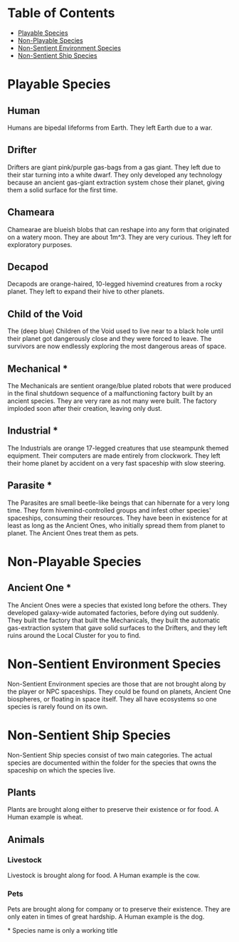 # Table of Contents

* [Playable Species](#playable-species)
* [Non-Playable Species](#non-playable-species)
* [Non-Sentient Environment Species](#non-sentient-environment-species)
* [Non-Sentient Ship Species](#non-sentient-ship-species)

# Playable Species

## Human
Humans are bipedal lifeforms from Earth. They left Earth due to a war.

## Drifter
Drifters are giant pink/purple gas-bags from a gas giant. They left due to their star turning into a white dwarf. They only developed any technology because an ancient gas-giant extraction system chose their planet, giving them a solid surface for the first time.

## Chameara
Chamearae are blueish blobs that can reshape into any form that originated on a watery moon. They are about 1m^3. They are very curious. They left for exploratory purposes.

## Decapod
Decapods are orange-haired, 10-legged hivemind creatures from a rocky planet. They left to expand their hive to other planets.

## Child of the Void
The (deep blue) Children of the Void used to live near to a black hole until their planet got dangerously close and they were forced to leave.
The survivors are now endlessly exploring the most dangerous areas of space.

## Mechanical *
The Mechanicals are sentient orange/blue plated robots that were produced in the final shutdown sequence of a malfunctioning factory built by an ancient species. They are very rare as not many were built. The factory imploded soon after their creation, leaving only dust.

## Industrial *
The Industrials are orange 17-legged creatures that use steampunk themed equipment. Their computers are made entirely from clockwork. They left their home planet by accident on a very fast spaceship with slow steering.

## Parasite *
The Parasites are small beetle-like beings that can hibernate for a very long time. They form hivemind-controlled groups and infest other species' spaceships, consuming their resources. They have been in existence for at least as long as the Ancient Ones, who initially spread them from planet to planet. The Ancient Ones treat them as pets.

# Non-Playable Species

## Ancient One *
The Ancient Ones were a species that existed long before the others. They developed galaxy-wide automated factories, before dying out suddenly. They built the factory that built the Mechanicals, they built the automatic gas-extraction system that gave solid surfaces to the Drifters, and they left ruins around the Local Cluster for you to find.

# Non-Sentient Environment Species
Non-Sentient Environment species are those that are not brought along by the player or NPC spaceships. They could be found on planets, Ancient One biospheres, or floating in space itself. They all have ecosystems so one species is rarely found on its own.

# Non-Sentient Ship Species
Non-Sentient Ship species consist of two main categories. The actual species are documented within the folder for the species that owns the spaceship on which the species live.

## Plants
Plants are brought along either to preserve their existence or for food. A Human example is wheat.

## Animals

### Livestock
Livestock is brought along for food. A Human example is the cow.

### Pets
Pets are brought along for company or to preserve their existence. They are only eaten in times of great hardship. A Human example is the dog.

\* Species name is only a working title
